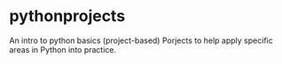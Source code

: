 # pythonprojects
An intro to python basics (project-based)
Porjects to help apply specific areas in Python into practice.
